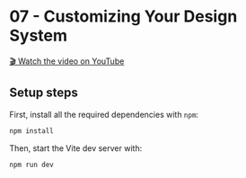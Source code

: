 # 07 - Customizing Your Design System

[🎬 Watch the video on YouTube](https://www.youtube.com/watch?v=0l0Gx8gWPHk)

## Setup steps

First, install all the required dependencies with `npm`:

```sh
npm install
```

Then, start the Vite dev server with:

```sh
npm run dev
```
